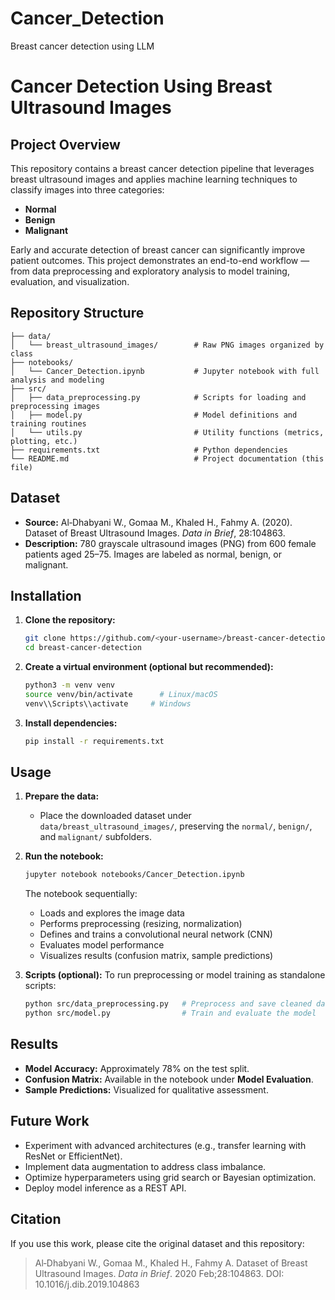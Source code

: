 # Cancer_Detection
Breast cancer detection using LLM
# Cancer Detection Using Breast Ultrasound Images

## Project Overview

This repository contains a breast cancer detection pipeline that leverages breast ultrasound images and applies machine learning techniques to classify images into three categories:

* **Normal**
* **Benign**
* **Malignant**

Early and accurate detection of breast cancer can significantly improve patient outcomes. This project demonstrates an end-to-end workflow — from data preprocessing and exploratory analysis to model training, evaluation, and visualization.

## Repository Structure

```
├── data/
│   └── breast_ultrasound_images/        # Raw PNG images organized by class
├── notebooks/
│   └── Cancer_Detection.ipynb           # Jupyter notebook with full analysis and modeling
├── src/
│   ├── data_preprocessing.py            # Scripts for loading and preprocessing images
│   ├── model.py                         # Model definitions and training routines
│   └── utils.py                         # Utility functions (metrics, plotting, etc.)
├── requirements.txt                     # Python dependencies
└── README.md                            # Project documentation (this file)
```

## Dataset

* **Source:** Al‑Dhabyani W., Gomaa M., Khaled H., Fahmy A. (2020). Dataset of Breast Ultrasound Images. *Data in Brief*, 28:104863.
* **Description:** 780 grayscale ultrasound images (PNG) from 600 female patients aged 25–75. Images are labeled as normal, benign, or malignant.

## Installation

1. **Clone the repository:**

   ```bash
   git clone https://github.com/<your-username>/breast-cancer-detection.git
   cd breast-cancer-detection
   ```

2. **Create a virtual environment (optional but recommended):**

   ```bash
   python3 -m venv venv
   source venv/bin/activate      # Linux/macOS
   venv\\Scripts\\activate     # Windows
   ```

3. **Install dependencies:**

   ```bash
   pip install -r requirements.txt
   ```

## Usage

1. **Prepare the data:**

   * Place the downloaded dataset under `data/breast_ultrasound_images/`, preserving the `normal/`, `benign/`, and `malignant/` subfolders.

2. **Run the notebook:**

   ```bash
   jupyter notebook notebooks/Cancer_Detection.ipynb
   ```

   The notebook sequentially:

   * Loads and explores the image data
   * Performs preprocessing (resizing, normalization)
   * Defines and trains a convolutional neural network (CNN)
   * Evaluates model performance
   * Visualizes results (confusion matrix, sample predictions)

3. **Scripts (optional):**
   To run preprocessing or model training as standalone scripts:

   ```bash
   python src/data_preprocessing.py   # Preprocess and save cleaned data
   python src/model.py                # Train and evaluate the model
   ```

## Results

* **Model Accuracy:** Approximately 78% on the test split.
* **Confusion Matrix:** Available in the notebook under **Model Evaluation**.
* **Sample Predictions:** Visualized for qualitative assessment.

## Future Work

* Experiment with advanced architectures (e.g., transfer learning with ResNet or EfficientNet).
* Implement data augmentation to address class imbalance.
* Optimize hyperparameters using grid search or Bayesian optimization.
* Deploy model inference as a REST API.

## Citation

If you use this work, please cite the original dataset and this repository:

> Al‑Dhabyani W., Gomaa M., Khaled H., Fahmy A. Dataset of Breast Ultrasound Images. *Data in Brief*. 2020 Feb;28:104863. DOI: 10.1016/j.dib.2019.104863


